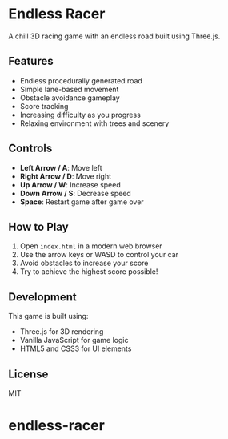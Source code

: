 # Endless Racer

A chill 3D racing game with an endless road built using Three.js.

## Features

- Endless procedurally generated road
- Simple lane-based movement
- Obstacle avoidance gameplay
- Score tracking
- Increasing difficulty as you progress
- Relaxing environment with trees and scenery

## Controls

- **Left Arrow / A**: Move left
- **Right Arrow / D**: Move right
- **Up Arrow / W**: Increase speed
- **Down Arrow / S**: Decrease speed
- **Space**: Restart game after game over

## How to Play

1. Open `index.html` in a modern web browser
2. Use the arrow keys or WASD to control your car
3. Avoid obstacles to increase your score
4. Try to achieve the highest score possible!

## Development

This game is built using:
- Three.js for 3D rendering
- Vanilla JavaScript for game logic
- HTML5 and CSS3 for UI elements

## License

MIT
# endless-racer
